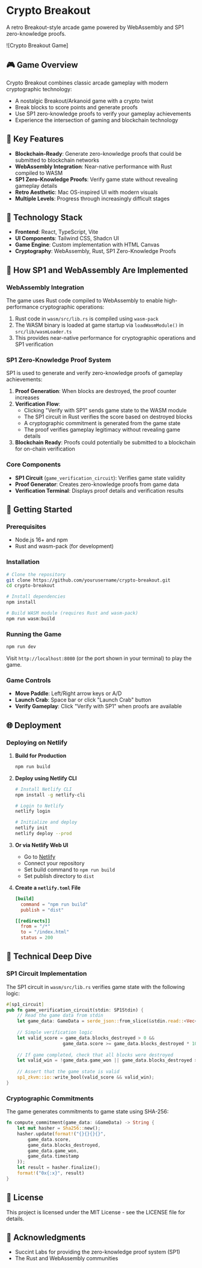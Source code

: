 # Crypto Breakout

A retro Breakout-style arcade game powered by WebAssembly and SP1 zero-knowledge proofs.

![Crypto Breakout Game]

## 🎮 Game Overview

Crypto Breakout combines classic arcade gameplay with modern cryptographic technology:

- A nostalgic Breakout/Arkanoid game with a crypto twist
- Break blocks to score points and generate proofs
- Use SP1 zero-knowledge proofs to verify your gameplay achievements
- Experience the intersection of gaming and blockchain technology

## 🚀 Key Features

- **Blockchain-Ready**: Generate zero-knowledge proofs that could be submitted to blockchain networks
- **WebAssembly Integration**: Near-native performance with Rust compiled to WASM
- **SP1 Zero-Knowledge Proofs**: Verify game state without revealing gameplay details
- **Retro Aesthetic**: Mac OS-inspired UI with modern visuals
- **Multiple Levels**: Progress through increasingly difficult stages

## 🔧 Technology Stack

- **Frontend**: React, TypeScript, Vite
- **UI Components**: Tailwind CSS, Shadcn UI
- **Game Engine**: Custom implementation with HTML Canvas
- **Cryptography**: WebAssembly, Rust, SP1 Zero-Knowledge Proofs

## 🧩 How SP1 and WebAssembly Are Implemented

### WebAssembly Integration

The game uses Rust code compiled to WebAssembly to enable high-performance cryptographic operations:

1. Rust code in `wasm/src/lib.rs` is compiled using `wasm-pack`
2. The WASM binary is loaded at game startup via `loadWasmModule()` in `src/lib/wasmLoader.ts`
3. This provides near-native performance for cryptographic operations and SP1 verification

### SP1 Zero-Knowledge Proof System

SP1 is used to generate and verify zero-knowledge proofs of gameplay achievements:

1. **Proof Generation**: When blocks are destroyed, the proof counter increases
2. **Verification Flow**:
   - Clicking "Verify with SP1" sends game state to the WASM module
   - The SP1 circuit in Rust verifies the score based on destroyed blocks
   - A cryptographic commitment is generated from the game state
   - The proof verifies gameplay legitimacy without revealing game details
3. **Blockchain Ready**: Proofs could potentially be submitted to a blockchain for on-chain verification

### Core Components

- **SP1 Circuit** (`game_verification_circuit`): Verifies game state validity
- **Proof Generator**: Creates zero-knowledge proofs from game data
- **Verification Terminal**: Displays proof details and verification results

## 🚀 Getting Started

### Prerequisites

- Node.js 16+ and npm
- Rust and wasm-pack (for development)

### Installation

```bash
# Clone the repository
git clone https://github.com/yourusername/crypto-breakout.git
cd crypto-breakout

# Install dependencies
npm install

# Build WASM module (requires Rust and wasm-pack)
npm run wasm:build
```

### Running the Game

```bash
npm run dev
```

Visit `http://localhost:8080` (or the port shown in your terminal) to play the game.

### Game Controls

- **Move Paddle**: Left/Right arrow keys or A/D
- **Launch Crab**: Space bar or click "Launch Crab" button
- **Verify Gameplay**: Click "Verify with SP1" when proofs are available

## 🌐 Deployment

### Deploying on Netlify

1. **Build for Production**
   ```bash
   npm run build
   ```

2. **Deploy using Netlify CLI**
   ```bash
   # Install Netlify CLI
   npm install -g netlify-cli
   
   # Login to Netlify
   netlify login
   
   # Initialize and deploy
   netlify init
   netlify deploy --prod
   ```

3. **Or via Netlify Web UI**
   - Go to [Netlify](https://app.netlify.com/)
   - Connect your repository
   - Set build command to `npm run build`
   - Set publish directory to `dist`

4. **Create a `netlify.toml` File**
   ```toml
   [build]
     command = "npm run build"
     publish = "dist"

   [[redirects]]
     from = "/*"
     to = "/index.html"
     status = 200
   ```

## 🧠 Technical Deep Dive

### SP1 Circuit Implementation

The SP1 circuit in `wasm/src/lib.rs` verifies game state with the following logic:

```rust
#[sp1_circuit]
pub fn game_verification_circuit(stdin: SP1Stdin) {
    // Read the game data from stdin
    let game_data: GameData = serde_json::from_slice(&stdin.read::<Vec<u8>>()).unwrap();
    
    // Simple verification logic
    let valid_score = game_data.blocks_destroyed > 0 && 
                     game_data.score >= game_data.blocks_destroyed * 10;
    
    // If game completed, check that all blocks were destroyed
    let valid_win = !game_data.game_won || game_data.blocks_destroyed >= 20;
    
    // Assert that the game state is valid
    sp1_zkvm::io::write_bool(valid_score && valid_win);
}
```

### Cryptographic Commitments

The game generates commitments to game state using SHA-256:

```rust
fn compute_commitment(game_data: &GameData) -> String {
    let mut hasher = Sha256::new();
    hasher.update(format!("{}{}{}{}", 
        game_data.score, 
        game_data.blocks_destroyed,
        game_data.game_won,
        game_data.timestamp
    ));
    let result = hasher.finalize();
    format!("0x{:x}", result)
}
```

## 📄 License

This project is licensed under the MIT License - see the LICENSE file for details.

## 🙏 Acknowledgments

- Succint Labs for providing the zero-knowledge proof system (SP1)
- The Rust and WebAssembly communities


